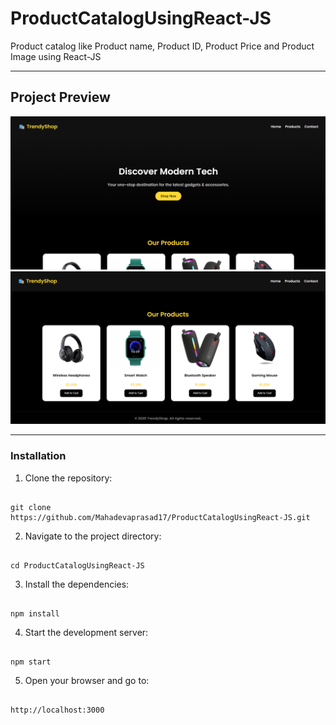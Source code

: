 # ProductCatalogUsingReact-JS
Product catalog like Product name, Product ID, Product  Price and Product Image using React-JS 

---

## Project Preview

![App Screenshot](./image.png)
![App Screenshot](./image01.png)

---

### Installation

1. Clone the repository:
```

git clone https://github.com/Mahadevaprasad17/ProductCatalogUsingReact-JS.git

```
2. Navigate to the project directory:
```

cd ProductCatalogUsingReact-JS

```
3. Install the dependencies:
```

npm install

```
4. Start the development server:
```

npm start

```
5. Open your browser and go to:
```

http://localhost:3000

```
